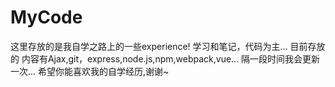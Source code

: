 # MyCode
这里存放的是我自学之路上的一些experience!
学习和笔记，代码为主...
目前存放的 内容有Ajax,git，express,node.js,npm,webpack,vue...
隔一段时间我会更新一次...
希望你能喜欢我的自学经历,谢谢~
